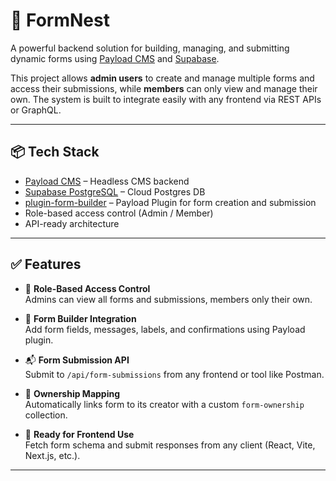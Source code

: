 # 🚀 FormNest

A powerful backend solution for building, managing, and submitting dynamic forms using [Payload CMS](https://payloadcms.com/) and [Supabase](https://supabase.com/).

This project allows **admin users** to create and manage multiple forms and access their submissions, while **members** can only view and manage their own. The system is built to integrate easily with any frontend via REST APIs or GraphQL.

---

## 📦 Tech Stack

- [Payload CMS](https://payloadcms.com/) – Headless CMS backend
- [Supabase PostgreSQL](https://supabase.com/) – Cloud Postgres DB
- [plugin-form-builder](https://github.com/payloadcms/plugins/tree/main/packages/plugin-form-builder) – Payload Plugin for form creation and submission
- Role-based access control (Admin / Member)
- API-ready architecture

---

## ✅ Features

- 🔐 **Role-Based Access Control**  
  Admins can view all forms and submissions, members only their own.

- 🧱 **Form Builder Integration**  
  Add form fields, messages, labels, and confirmations using Payload plugin.

- 📬 **Form Submission API**  
  Submit to `/api/form-submissions` from any frontend or tool like Postman.

- 🔗 **Ownership Mapping**  
  Automatically links form to its creator with a custom `form-ownership` collection.

- 🧪 **Ready for Frontend Use**  
  Fetch form schema and submit responses from any client (React, Vite, Next.js, etc.).

---



